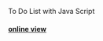 To Do List with Java Script

<h4>
<a href="https://hadioryanipr.github.io/ToDo-List/">
  online view
</h4> 

  
